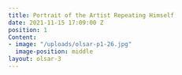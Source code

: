 ```yaml
---
title: Portrait of the Artist Repeating Himself
date: 2021-11-15 17:09:00 Z
position: 1
Content:
- image: "/uploads/olsar-p1-26.jpg"
  image-position: middle
layout: olsar-3
---
```


